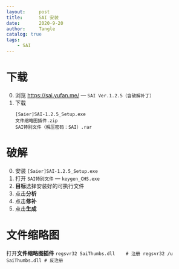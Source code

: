 ```yaml
---
layout:     post
title:      SAI 安装
date:       2020-9-20
author:     Tangle
catalog: true
tags:
    - SAI
---
```


# 下载

0. 浏览 <https://sai.yufan.me/> — `SAI Ver.1.2.5（含破解补丁）`
0. 下载
    ```
    [Saier]SAI-1.2.5_Setup.exe
    文件缩略图插件.zip
    SAI特别文件（解压密码：SAI）.rar
    ```
    
# 破解

0. 安装 `[Saier]SAI-1.2.5_Setup.exe`
0. 打开 `SAI特别文件` — `keygen_CHS.exe`
0. **目标**选择安装好的可执行文件
0. 点击**分析**
0. 点击**修补**
0. 点击**生成**

# 文件缩略图

打开**文件缩略图插件**
    ```
    regsvr32 SaiThumbs.dll    # 注册
    regsvr32 /u SaiThumbs.dll # 反注册
    ```
